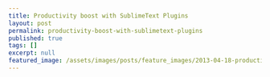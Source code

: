 ```yaml
---
title: Productivity boost with SublimeText Plugins
layout: post
permalink: productivity-boost-with-sublimetext-plugins
published: true
tags: []
excerpt: null
featured_image: /assets/images/posts/feature_images/2013-04-18-productivity-boost-with-sublimetext-plugins.jpg
---
```

